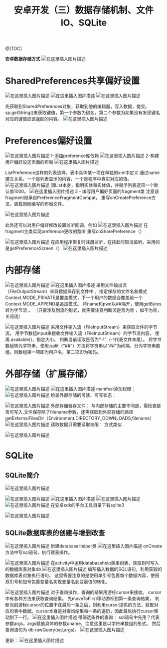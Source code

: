 ﻿---
layout: post
title: 安卓开发（三）数据存储机制、文件IO、SQLite
description: 安卓开发（三）数据存储机制、文件IO、SQLite
tag: 安卓

---

@[TOC]

**安卓数据存储方式**
![在这里插入图片描述](https://img-blog.csdnimg.cn/38b2d0d4fb94436e8ee36e7256949bd0.png?x-oss-process=image/watermark,type_d3F5LXplbmhlaQ,shadow_50,text_Q1NETiBA6Iq45YWu,size_20,color_FFFFFF,t_70,g_se,x_16)

# SharedPreferences共享偏好设置
![在这里插入图片描述](https://img-blog.csdnimg.cn/5857a96f650e4a21aff127d7ad492cf0.png?x-oss-process=image/watermark,type_d3F5LXplbmhlaQ,shadow_50,text_Q1NETiBA6Iq45YWu,size_20,color_FFFFFF,t_70,g_se,x_16)
![在这里插入图片描述](https://img-blog.csdnimg.cn/e7ebdd233f7e458589e62598987f28f8.png?x-oss-process=image/watermark,type_d3F5LXplbmhlaQ,shadow_50,text_Q1NETiBA6Iq45YWu,size_20,color_FFFFFF,t_70,g_se,x_16)
![在这里插入图片描述](https://img-blog.csdnimg.cn/8d2cd05ad6754c63a3b4a8b0259b55c0.png?x-oss-process=image/watermark,type_d3F5LXplbmhlaQ,shadow_50,text_Q1NETiBA6Iq45YWu,size_20,color_FFFFFF,t_70,g_se,x_16)


先获取到SharedPreferences对象，获取到他的编辑器，写入数据，提交。
sp.getString()来获取键值，第一个参数为键名，第二个参数为如果没有发现键名对应的键值应该返回的内容。
![在这里插入图片描述](https://img-blog.csdnimg.cn/e2941ec6c5c84f13a2c3742de164f588.png?x-oss-process=image/watermark,type_d3F5LXplbmhlaQ,shadow_50,text_Q1NETiBA6Iq45YWu,size_20,color_FFFFFF,t_70,g_se,x_16)

# Preferences偏好设置
![在这里插入图片描述](https://img-blog.csdnimg.cn/7946c4525d37446e8384ec988c004027.png?x-oss-process=image/watermark,type_d3F5LXplbmhlaQ,shadow_50,text_Q1NETiBA6Iq45YWu,size_20,color_FFFFFF,t_70,g_se,x_16)
1-添加preference库依赖
![在这里插入图片描述](https://img-blog.csdnimg.cn/b389859043fa47bc8e22b9df331105c6.png?x-oss-process=image/watermark,type_d3F5LXplbmhlaQ,shadow_50,text_Q1NETiBA6Iq45YWu,size_20,color_FFFFFF,t_70,g_se,x_16)
2-构建用户偏好设定页面的布局
![在这里插入图片描述](https://img-blog.csdnimg.cn/15bc813271f74d90957928125565814c.png?x-oss-process=image/watermark,type_d3F5LXplbmhlaQ,shadow_50,text_Q1NETiBA6Iq45YWu,size_20,color_FFFFFF,t_70,g_se,x_16)

ListPreference这样的列表选择，表中具体某一项在单独的xml中定义
通过name建立关系，一个是列表显示的内容，一个是程序中真实对应的值。
![在这里插入图片描述](https://img-blog.csdnimg.cn/4d7b833b29a04f1bb647a68e3d3d050c.png?x-oss-process=image/watermark,type_d3F5LXplbmhlaQ,shadow_50,text_Q1NETiBA6Iq45YWu,size_20,color_FFFFFF,t_70,g_se,x_16)
回List本身，指明实体和实体值，并赋予列表选项一个默认值1000。
![在这里插入图片描述](https://img-blog.csdnimg.cn/184cb46819734e9cb80c2846b7498817.png?x-oss-process=image/watermark,type_d3F5LXplbmhlaQ,shadow_50,text_Q1NETiBA6Iq45YWu,size_20,color_FFFFFF,t_70,g_se,x_16)
3 - 编写用户偏好页面的fragment类
注意该fragment继承自PreferenceFragmentCompat，
重写onCreatePreference方法，装载刚刚编写的布局文件。

![在这里插入图片描述](https://img-blog.csdnimg.cn/854a90a032c94e9ba8600f9873be1339.png?x-oss-process=image/watermark,type_d3F5LXplbmhlaQ,shadow_50,text_Q1NETiBA6Iq45YWu,size_20,color_FFFFFF,t_70,g_se,x_16)

此外还可以对用户偏好修改设置监听回调，例如
![在这里插入图片描述](https://img-blog.csdnimg.cn/c884bb16dedf429694b84bc919bf7fd2.png?x-oss-process=image/watermark,type_d3F5LXplbmhlaQ,shadow_50,text_Q1NETiBA6Iq45YWu,size_20,color_FFFFFF,t_70,g_se,x_16)
在fragment主类实现preference更改的监听
重写onSharePreference（）

![在这里插入图片描述](https://img-blog.csdnimg.cn/44ffcbbb30794ca08b1d10a90770fdd0.png?x-oss-process=image/watermark,type_d3F5LXplbmhlaQ,shadow_50,text_Q1NETiBA6Iq45YWu,size_20,color_FFFFFF,t_70,g_se,x_16)
在应用程序恢复时注册监听，在挂起时取消监听。采用的是getPreferenceScreen（）
![在这里插入图片描述](https://img-blog.csdnimg.cn/926e1b1029f0486c81197222b9b4d5cb.png?x-oss-process=image/watermark,type_d3F5LXplbmhlaQ,shadow_50,text_Q1NETiBA6Iq45YWu,size_20,color_FFFFFF,t_70,g_se,x_16)

# 内部存储
![在这里插入图片描述](https://img-blog.csdnimg.cn/81cfaa7237124d9d9b8e8789d160bad5.png?x-oss-process=image/watermark,type_d3F5LXplbmhlaQ,shadow_50,text_Q1NETiBA6Iq45YWu,size_20,color_FFFFFF,t_70,g_se,x_16)
![在这里插入图片描述](https://img-blog.csdnimg.cn/f1e0c5c4dbf5414b8facc2586e06dd5c.png?x-oss-process=image/watermark,type_d3F5LXplbmhlaQ,shadow_50,text_Q1NETiBA6Iq45YWu,size_20,color_FFFFFF,t_70,g_se,x_16)
采用文件输出流（FileOutputStream）来将数据保存到文件中 ，指定保存的文件名和模式
Context.MODE_PRIVATE是覆盖模式，下一个用户的数据会覆盖前一个
Context.MODE_APPEND是追加模式。
将name和pwd以##隔开，使用getBytes转为字节流 。
（只要涉及到流的形式，就需要注意判断流是否为空 ，如不为空，关闭流）



![在这里插入图片描述](https://img-blog.csdnimg.cn/9e655fb4de2f4e9781f5844e22e0f043.png?x-oss-process=image/watermark,type_d3F5LXplbmhlaQ,shadow_50,text_Q1NETiBA6Iq45YWu,size_20,color_FFFFFF,t_70,g_se,x_16)
采用文件输入流（FileInputStream）来获取文件的字节流。
用字节数组input来接收文件输入流（FileInputStream）的字节流内容，
使用.available()，指定大小。
判断当前读取是否为“-1”（-1代表文件末尾）。
将字节数组转为字符串，使用.split（“##”）方法将字符串以“##”为间隔，分为字符串数组。则数组第一项即为用户名，第二项即为密码。

# 外部存储（扩展存储）
![在这里插入图片描述](https://img-blog.csdnimg.cn/671bcf532a9441a8807e696ad1745590.png?x-oss-process=image/watermark,type_d3F5LXplbmhlaQ,shadow_50,text_Q1NETiBA6Iq45YWu,size_20,color_FFFFFF,t_70,g_se,x_16)
![在这里插入图片描述](https://img-blog.csdnimg.cn/4dd41e673df640e1b303f714449fc135.png?x-oss-process=image/watermark,type_d3F5LXplbmhlaQ,shadow_50,text_Q1NETiBA6Iq45YWu,size_20,color_FFFFFF,t_70,g_se,x_16)
manifest添加权限：
![在这里插入图片描述](https://img-blog.csdnimg.cn/bae6b2a1dbe44726ad649bc9ed09811f.png)
检查外部存储的可读、可写状态：

![在这里插入图片描述](https://img-blog.csdnimg.cn/4dfa0477ddae43dfa5fc357c6f91f55c.png?x-oss-process=image/watermark,type_d3F5LXplbmhlaQ,shadow_50,text_Q1NETiBA6Iq45YWu,size_20,color_FFFFFF,t_70,g_se,x_16)
外部存储器存文件：
与内部存储的主要不同是，需检查是否可写入,文件保存除了filename参数，还需获取到外部存储的路径
getExternalFilesDir（Environment.DIRECTORY_DOWNLOADS,filename）
![在这里插入图片描述](https://img-blog.csdnimg.cn/7d1b7b27959242b084b2b5d5b2489a48.png?x-oss-process=image/watermark,type_d3F5LXplbmhlaQ,shadow_50,text_Q1NETiBA6Iq45YWu,size_20,color_FFFFFF,t_70,g_se,x_16)
读取数据只需要读取权限：
方式类似

![在这里插入图片描述](https://img-blog.csdnimg.cn/bd279f71c9584240bc16a695ba67c9e4.png?x-oss-process=image/watermark,type_d3F5LXplbmhlaQ,shadow_50,text_Q1NETiBA6Iq45YWu,size_20,color_FFFFFF,t_70,g_se,x_16)

# SQLite
## SQLite简介

![在这里插入图片描述](https://img-blog.csdnimg.cn/a34402e7e1c54af193cdff28c2792e35.png?x-oss-process=image/watermark,type_d3F5LXplbmhlaQ,shadow_50,text_Q1NETiBA6Iq45YWu,size_20,color_FFFFFF,t_70,g_se,x_16)

![在这里插入图片描述](https://img-blog.csdnimg.cn/ede5e0ee31064cfdaeb310d6267e32c1.png?x-oss-process=image/watermark,type_d3F5LXplbmhlaQ,shadow_50,text_Q1NETiBA6Iq45YWu,size_20,color_FFFFFF,t_70,g_se,x_16)
![在这里插入图片描述](https://img-blog.csdnimg.cn/992d38ddbc124fa4a8d976d39fbb0994.png?x-oss-process=image/watermark,type_d3F5LXplbmhlaQ,shadow_50,text_Q1NETiBA6Iq45YWu,size_20,color_FFFFFF,t_70,g_se,x_16)
![在这里插入图片描述](https://img-blog.csdnimg.cn/4cca74edb8e041d689047997e461b716.png?x-oss-process=image/watermark,type_d3F5LXplbmhlaQ,shadow_50,text_Q1NETiBA6Iq45YWu,size_20,color_FFFFFF,t_70,g_se,x_16)
![在这里插入图片描述](https://img-blog.csdnimg.cn/941a7309924446ab8c00723a1c6676ab.png?x-oss-process=image/watermark,type_d3F5LXplbmhlaQ,shadow_50,text_Q1NETiBA6Iq45YWu,size_20,color_FFFFFF,t_70,g_se,x_16)
在安卓sdk的平台工具目录下有sqlite3

![在这里插入图片描述](https://img-blog.csdnimg.cn/c9e3b901381b43ac94ff5008112857e3.png?x-oss-process=image/watermark,type_d3F5LXplbmhlaQ,shadow_50,text_Q1NETiBA6Iq45YWu,size_20,color_FFFFFF,t_70,g_se,x_16)
## SQLite数据库表的创建与增删改查
![在这里插入图片描述](https://img-blog.csdnimg.cn/a02b3824e5844d378270eaefd4501543.png?x-oss-process=image/watermark,type_d3F5LXplbmhlaQ,shadow_50,text_Q1NETiBA6Iq45YWu,size_20,color_FFFFFF,t_70,g_se,x_16)
新建databaseHelper类
![在这里插入图片描述](https://img-blog.csdnimg.cn/2477d9d951c84b40a02511ef5f4259ed.png?x-oss-process=image/watermark,type_d3F5LXplbmhlaQ,shadow_50,text_Q1NETiBA6Iq45YWu,size_20,color_FFFFFF,t_70,g_se,x_16)
onCreate方法中写sql语句，执行建表操作。

![在这里插入图片描述](https://img-blog.csdnimg.cn/8ed55bbb7a09422c9a5c18991327342c.png?x-oss-process=image/watermark,type_d3F5LXplbmhlaQ,shadow_50,text_Q1NETiBA6Iq45YWu,size_20,color_FFFFFF,t_70,g_se,x_16)
在activity中运用databasehelp类来创表，获取到可写入的数据库表对象db
![在这里插入图片描述](https://img-blog.csdnimg.cn/1a8d9877c95e4358b631ea5f3d4af77f.png?x-oss-process=image/watermark,type_d3F5LXplbmhlaQ,shadow_50,text_Q1NETiBA6Iq45YWu,size_20,color_FFFFFF,t_70,g_se,x_16)
编写插入数据的SQL语句，利用获取的数据库表对象执行语句。
这里需要注意的是使用单引号包裹每个数据内容，使用双引号和加号包裹变量名实现变量名到变量值的转化。

![在这里插入图片描述](https://img-blog.csdnimg.cn/a32b6bb05c48477ba51ece6694c71f84.png?x-oss-process=image/watermark,type_d3F5LXplbmhlaQ,shadow_50,text_Q1NETiBA6Iq45YWu,size_20,color_FFFFFF,t_70,g_se,x_16)
对于查询操作，查询的结果用游标cursor来接收。
cursor中有各种方法来获取查询结果。
先moveToFirst移动游标到第一条查询结果，
判断当前游标cursor的位置不在最后一条之后，则利用cursor提供的方法，获取对应的表中数据。cursor本身是对查询结果每一条的遍历，因此最后执行cursor移动到下一行。
![在这里插入图片描述](https://img-blog.csdnimg.cn/5c402cfc0fe24ace836fab889f34f423.png?x-oss-process=image/watermark,type_d3F5LXplbmhlaQ,shadow_50,text_Q1NETiBA6Iq45YWu,size_20,color_FFFFFF,t_70,g_se,x_16)
带筛选条件的查询：
sql语句中先用？代表参数args，args赋值具体的参数uname，注意这里是以字符串数组的形式。
然后查询语句为
db.rawQuery(sql,args)。
![在这里插入图片描述](https://img-blog.csdnimg.cn/31c01a2b46c64273ae9641cf61c59864.png?x-oss-process=image/watermark,type_d3F5LXplbmhlaQ,shadow_50,text_Q1NETiBA6Iq45YWu,size_20,color_FFFFFF,t_70,g_se,x_16)

更新：
![在这里插入图片描述](https://img-blog.csdnimg.cn/a3d79f345d45499bb72967d27c8ee1e7.png?x-oss-process=image/watermark,type_d3F5LXplbmhlaQ,shadow_50,text_Q1NETiBA6Iq45YWu,size_20,color_FFFFFF,t_70,g_se,x_16)

